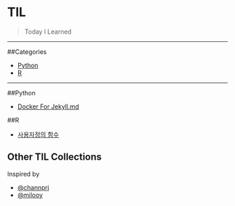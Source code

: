 # TIL
>Today I Learned

---

##Categories
- [Python](#Python)
- [R](#R)

---

##Python
* [Docker For Jekyll.md](docker/docker-for-jekyll.md)

##R
* [사용자정의 함수](R/function.md)

## Other TIL Collections
Inspired by
* [@channprj](https://github.com/channprj/TIL)
* [@milooy](https://github.com/milooy/TIL)
